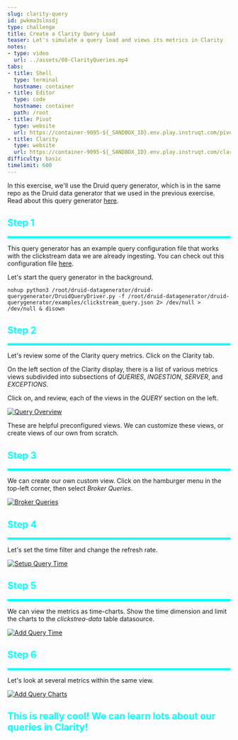 ```yaml
---
slug: clarity-query
id: pwkma3slnsdj
type: challenge
title: Create a Clarity Query Load
teaser: Let's simulate a query load and views its metrics in Clarity
notes:
- type: video
  url: ../assets/08-ClarityQueries.mp4
tabs:
- title: Shell
  type: terminal
  hostname: container
- title: Editor
  type: code
  hostname: container
  path: /root
- title: Pivot
  type: website
  url: https://container-9095-${_SANDBOX_ID}.env.play.instruqt.com/pivot/home
- title: Clarity
  type: website
  url: https://container-9095-${_SANDBOX_ID}.env.play.instruqt.com/clarity
difficulty: basic
timelimit: 600
---
```



In this exercise, we'll use the Druid query generator, which is in the same repo as the Druid data generator that we used in the previous exercise.
Read about this query generator <a href="https://github.com/implydata/druid-datagenerator/blob/main/druid-querygenerator/README.md" target="_blank">here</a>.

<h2 style="color:cyan">Step 1</h2><hr style="color:cyan;background-color:cyan;height:5px">

This query generator has an example query configuration file that works with the clickstream data we are already ingesting.
You can check out this configuration file <a href="https://github.com/implydata/druid-datagenerator/blob/main/druid-querygenerator/examples/clickstream_query.json" target="_blank">here</a>.


Let's start the query generator in the background.

```
nohup python3 /root/druid-datagenerator/druid-querygenerator/DruidQueryDriver.py -f /root/druid-datagenerator/druid-querygenerator/examples/clickstream_query.json 2> /dev/null > /dev/null & disown
```

<h2 style="color:cyan">Step 2</h2><hr style="color:cyan;background-color:cyan;height:5px">

Let's review some of the Clarity query metrics.
Click on the Clarity tab.


On the left section of the Clarity display, there is a list of various metrics views subdivided into subsections of _QUERIES_, _INGESTION_, _SERVER_, and _EXCEPTIONS_.

Click on, and review, each of the views in the _QUERY_ section on the left.

<a href="#img-2">
  <img alt="Query Overview" src="../assets/QueryOverview.png" />
</a>
<a href="#" class="lightbox" id="img-2">
  <img alt="Query Overview" src="../assets/QueryOverview.png" />
</a>

These are helpful preconfigured views. We can customize these views, or create views of our own from scratch.

<h2 style="color:cyan">Step 3</h2><hr style="color:cyan;background-color:cyan;height:5px">

We can create our own custom view.
Click on the hamburger menu in the top-left corner, then select _Broker Queries_.

<a href="#img-3">
  <img alt="Broker Queries" src="../assets/BrokerQueries.png" />
</a>
<a href="#" class="lightbox" id="img-3">
  <img alt="Broker Queries" src="../assets/BrokerQueries.png" />
</a>

<h2 style="color:cyan">Step 4</h2><hr style="color:cyan;background-color:cyan;height:5px">

Let's set the time filter and change the refresh rate.

<a href="#img-4">
  <img alt="Setup Query Time" src="../assets/SetupQueryTime.png" />
</a>
<a href="#" class="lightbox" id="img-4">
  <img alt="Setup Query Time" src="../assets/SetupQueryTime.png" />
</a>

<h2 style="color:cyan">Step 5</h2><hr style="color:cyan;background-color:cyan;height:5px">

We can view the metrics as time-charts.
Show the time dimension and limit the charts to the _clickstrea-data_ table datasource.

<a href="#img-5">
  <img alt="Add Query Time" src="../assets/AddQueryTime.png" />
</a>
<a href="#" class="lightbox" id="img-5">
  <img alt="Add Query Time" src="../assets/AddQueryTime.png" />
</a>

<h2 style="color:cyan">Step 6</h2><hr style="color:cyan;background-color:cyan;height:5px">

Let's look at several metrics within the same view.

<a href="#img-6">
  <img alt="Add Query Charts" src="../assets/AddQueryCharts.png" />
</a>
<a href="#" class="lightbox" id="img-6">
  <img alt="Add Query Charts" src="../assets/AddQueryCharts.png" />
</a>


<h2 style="color:cyan">This is really cool! We can learn lots about our queries in Clarity!</h2>


<style type="text/css" rel="stylesheet">
.lightbox { display: none; position: fixed; justify-content: center; align-items: center; z-index: 999; top: 0; left: 0; right: 0; bottom: 0; padding: 1rem; background: rgba(0, 0, 0, 0.8); }
.lightbox:target { display: flex; }
.lightbox img { max-height: 100% }
.thumbnail:hover {
    position:fixed;
    top:-25px;
    left:-35px;
    width:500px;
    height:auto;
    display:block;
    z-index:999;
}
</style>
